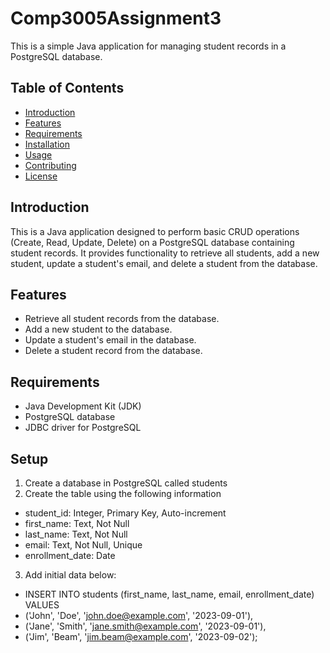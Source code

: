 # Comp3005Assignment3
This is a simple Java application for managing student records in a PostgreSQL database.

## Table of Contents

- [Introduction](#introduction)
- [Features](#features)
- [Requirements](#requirements)
- [Installation](#installation)
- [Usage](#usage)
- [Contributing](#contributing)
- [License](#license)

## Introduction

This is a Java application designed to perform basic CRUD operations (Create, Read, Update, Delete) on a PostgreSQL database containing student records. It provides functionality to retrieve all students, add a new student, update a student's email, and delete a student from the database.

## Features

- Retrieve all student records from the database.
- Add a new student to the database.
- Update a student's email in the database.
- Delete a student record from the database.

## Requirements

- Java Development Kit (JDK)
- PostgreSQL database
- JDBC driver for PostgreSQL

## Setup

1. Create a database in PostgreSQL called students
2. Create the table using the following information
  - student_id: Integer, Primary Key, Auto-increment
  - first_name: Text, Not Null
  - last_name: Text, Not Null
  - email: Text, Not Null, Unique
  - enrollment_date: Date
3. Add initial data below:
  - INSERT INTO students (first_name, last_name, email, enrollment_date) VALUES
  - ('John', 'Doe', 'john.doe@example.com', '2023-09-01'),
  - ('Jane', 'Smith', 'jane.smith@example.com', '2023-09-01'),
  - ('Jim', 'Beam', 'jim.beam@example.com', '2023-09-02');
